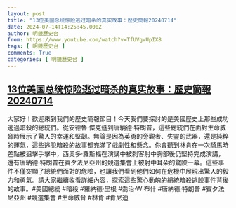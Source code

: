 ```yaml
---
layout: post
title: "13位美国总统惊险逃过暗杀的真实故事：歷史簡報20240714"
date: 2024-07-14T14:25:45.000Z
author: 明鏡歷史台
from: https://www.youtube.com/watch?v=TfUVgvUpIX8
tags: [ 明鏡歷史台 ]
comments: True
categories: [ 明鏡歷史台 ]
---
```

<!--1720967145000-->
[13位美国总统惊险逃过暗杀的真实故事：歷史簡報20240714](https://www.youtube.com/watch?v=TfUVgvUpIX8)
------

<div>
大家好！歡迎來到我們的歷史簡報節目！今天我們要探討的是美國歷史上那些成功逃過暗殺的總統們。從安德魯·傑克遜到唐納德·特朗普，這些總統們在面對生命威脅時展示了驚人的幸運和堅韌。無論是因為英勇的旁觀者、失靈的武器，還是純粹的運氣，這些逃脫暗殺的故事都充滿了戲劇性和懸念。你會聽到林肯在一次騎馬時差點被狙擊手擊中，西奧多·羅斯福在演講中被刺客射中胸部後仍堅持完成演講，還有唐納德·特朗普在賓夕法尼亞州的競選集會上被射中耳朵的驚險一幕。這些事件不僅突顯了總統們面對的危險，也讓我們看到他們如何在危機中展現出驚人的毅力和勇氣。請大家繼續收看詳細內容，探索這些驚心動魄的總統暗殺逃脫事件背後的故事。#美國總統 #暗殺 #羅納德·里根 #喬治·W·布什 #唐納德·特朗普 #賓夕法尼亞州 #競選集會 #生命威脅 #林肯 #肯尼迪
</div>
